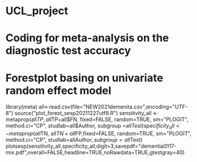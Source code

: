# UCL_project
# Coding for meta-analysis on the diagnostic test accuracy
# Forestplot basing on univariate random effect model 
library(meta)
all<-read.csv(file="NEW2021demenita.csv",encoding="UTF-8")
source("plot_forest_sesp20211227utf8.R")
sensitivity_all <- metaprop(all$TP, all$TP+all$FN, fixed=FALSE, random=TRUE, sm="PLOGIT", method.ci="CP", studlab=all$Author, subgroup =all$Test)
specificity_all <- metaprop(all$TN, all$TN+all$FP,fixed=FALSE, random=TRUE, sm="PLOGIT", method.ci="CP", studlab=all$Author, subgroup=all$Test)
plotsesp(sensitivity_all,specificity_all,digit=3,savepdf="dementia0117-mix.pdf",overall=FALSE,headline=TRUE,noRawdata=TRUE,gtestgray=40)
